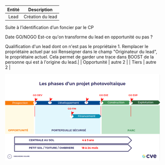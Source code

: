 | Entité | Description |
|:----------:|:---------:|
| Lead | Création du lead
Suite à l’identification d’un foncier par le CP

Date GO/NOGO
Est-ce qu'on transforme du lead en opportunité ou pas ?

Qualification d'un lead dont on n'est pas le propriétaire
	1. Remplacer le propriétaire actuel par soi
Renseigner dans le champ "Originateur du lead", le propriétaire actuel. Cela permet de garder une trace dans BOOST de la personne qui est à l'origine du lead.|
| Opportunité | autre 2   |
| Tiers | autre 2   |

![Milestones CVE](../files/CVE_Milestones.png)
